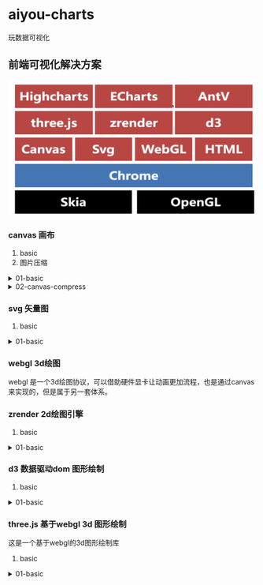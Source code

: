 # aiyou-charts
玩数据可视化


## 前端可视化解决方案

![众多可视化解决方案](./md-source/可视化解决方案-20200816095839.png)

### canvas 画布

1. basic
2. 图片压缩


<details>
<summary>01-basic</summary>

1. 在html中编写canvas标签，得指定宽高
2. 获取canvas 的 dom
3. 获取canvas 上下文对象
4. 设置你要的绘图属性
5. 调用绘图的API方法

> **HELP**
> [html5 canvas 手册](https://www.w3school.com.cn/tags/html_ref_canvas.asp)

</details>


<details>
<summary>02-canvas-compress</summary>

1. 

</details>



### svg 矢量图

1. basic

<details>

<summary>01-basic</summary>

1. 在html中编写svg标签，指定宽高
2. 编写svg绘图标签
3. 编写绘图标签的属性和样式

> **HELP**
> [html5 svg 手册](https://www.w3school.com.cn/svg/svg_reference.asp)

</details>

### webgl 3d绘图

webgl 是一个3d绘图协议，可以借助硬件显卡让动画更加流程，也是通过canvas来实现的，但是属于另一套体系。

### zrender 2d绘图引擎

1. basic

<details>

<summary>01-basic</summary>

1. 引入zrender的类库
2. 编写一个div容器
3. 初始化zrender容器对象
4. 初始化zrender绘图对象（矩形、折现、圆、点...）
5. 调用zrender 的 add方法进行绘图

> **HELP**
> [zrender 官网](https://ecomfe.github.io/zrender-doc/public/)
> [zrender 官网-实例](https://ecomfe.github.io/zrender-doc/public/examples.html)
> [zrender 官网-文档](https://ecomfe.github.io/zrender-doc/public/api.html)
> [zrender 官网-实例代码](https://github.com/ecomfe/zrender-doc/tree/master/public/examples)

</details>

### d3 数据驱动dom 图形绘制

1. basic

<details>

<summary>01-basic</summary>

1. 引入d3的类库
2. 通过调用d3的API将html的dom转换成d3的dom
3. 调用d3的API(datum、data、text...)来实现以数据驱动DOM

> **HELP**
> [d3 官网](https://d3js.org/)
> [d3 案例](https://observablehq.com/@d3/gallery)
> [d3 学习之路](https://zhuanlan.zhihu.com/p/38001672)
> [d3 绘制思维导图](https://github.com/reclay/vue-d3-tree-example)

</details>

### three.js 基于webgl 3d 图形绘制

这是一个基于webgl的3d图形绘制库

1. basic

<details>
<summary>01-basic</summary>

> **HELP**
> [开源地址](https://github.com/mrdoob/three.js)
> [官方文档](https://threejs.org/docs/)

</details>